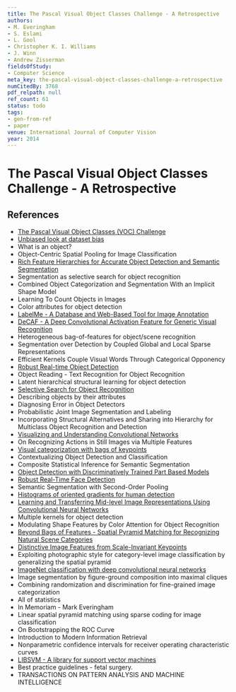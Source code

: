 ```yaml
---
title: The Pascal Visual Object Classes Challenge - A Retrospective
authors:
- M. Everingham
- S. Eslami
- L. Gool
- Christopher K. I. Williams
- J. Winn
- Andrew Zisserman
fieldsOfStudy:
- Computer Science
meta_key: the-pascal-visual-object-classes-challenge-a-retrospective
numCitedBy: 3768
pdf_relpath: null
ref_count: 61
status: todo
tags:
- gen-from-ref
- paper
venue: International Journal of Computer Vision
year: 2014
---
```


# The Pascal Visual Object Classes Challenge - A Retrospective

## References

- [The Pascal Visual Object Classes (VOC) Challenge](./the-pascal-visual-object-classes-voc-challenge.md)
- [Unbiased look at dataset bias](./unbiased-look-at-dataset-bias.md)
- What is an object?
- Object-Centric Spatial Pooling for Image Classification
- [Rich Feature Hierarchies for Accurate Object Detection and Semantic Segmentation](./rich-feature-hierarchies-for-accurate-object-detection-and-semantic-segmentation.md)
- Segmentation as selective search for object recognition
- Combined Object Categorization and Segmentation With an Implicit Shape Model
- Learning To Count Objects in Images
- Color attributes for object detection
- [LabelMe - A Database and Web-Based Tool for Image Annotation](./labelme-a-database-and-web-based-tool-for-image-annotation.md)
- [DeCAF - A Deep Convolutional Activation Feature for Generic Visual Recognition](./decaf-a-deep-convolutional-activation-feature-for-generic-visual-recognition.md)
- Heterogeneous bag-of-features for object/scene recognition
- Segmentation over Detection by Coupled Global and Local Sparse Representations
- Efficient Kernels Couple Visual Words Through Categorical Opponency
- [Robust Real-time Object Detection](./robust-real-time-object-detection.md)
- Object Reading - Text Recognition for Object Recognition
- Latent hierarchical structural learning for object detection
- [Selective Search for Object Recognition](./selective-search-for-object-recognition.md)
- Describing objects by their attributes
- Diagnosing Error in Object Detectors
- Probabilistic Joint Image Segmentation and Labeling
- Incorporating Structural Alternatives and Sharing into Hierarchy for Multiclass Object Recognition and Detection
- [Visualizing and Understanding Convolutional Networks](./visualizing-and-understanding-convolutional-networks.md)
- On Recognizing Actions in Still Images via Multiple Features
- [Visual categorization with bags of keypoints](./visual-categorization-with-bags-of-keypoints.md)
- Contextualizing Object Detection and Classification
- Composite Statistical Inference for Semantic Segmentation
- [Object Detection with Discriminatively Trained Part Based Models](./object-detection-with-discriminatively-trained-part-based-models.md)
- [Robust Real-Time Face Detection](./robust-real-time-face-detection.md)
- Semantic Segmentation with Second-Order Pooling
- [Histograms of oriented gradients for human detection](./histograms-of-oriented-gradients-for-human-detection.md)
- [Learning and Transferring Mid-level Image Representations Using Convolutional Neural Networks](./learning-and-transferring-mid-level-image-representations-using-convolutional-neural-networks.md)
- Multiple kernels for object detection
- Modulating Shape Features by Color Attention for Object Recognition
- [Beyond Bags of Features - Spatial Pyramid Matching for Recognizing Natural Scene Categories](./beyond-bags-of-features-spatial-pyramid-matching-for-recognizing-natural-scene-categories.md)
- [Distinctive Image Features from Scale-Invariant Keypoints](./distinctive-image-features-from-scale-invariant-keypoints.md)
- Exploiting photographic style for category-level image classification by generalizing the spatial pyramid
- [ImageNet classification with deep convolutional neural networks](./imagenet-classification-with-deep-convolutional-neural-networks.md)
- Image segmentation by figure-ground composition into maximal cliques
- Combining randomization and discrimination for fine-grained image categorization
- All of statistics
- In Memoriam - Mark Everingham
- Linear spatial pyramid matching using sparse coding for image classification
- On Bootstrapping the ROC Curve
- Introduction to Modern Information Retrieval
- Nonparametric confidence intervals for receiver operating characteristic curves
- [LIBSVM - A library for support vector machines](./libsvm-a-library-for-support-vector-machines.md)
- Best practice guidelines - fetal surgery.
- TRANSACTIONS ON PATTERN ANALYSIS AND MACHINE INTELLIGENCE
